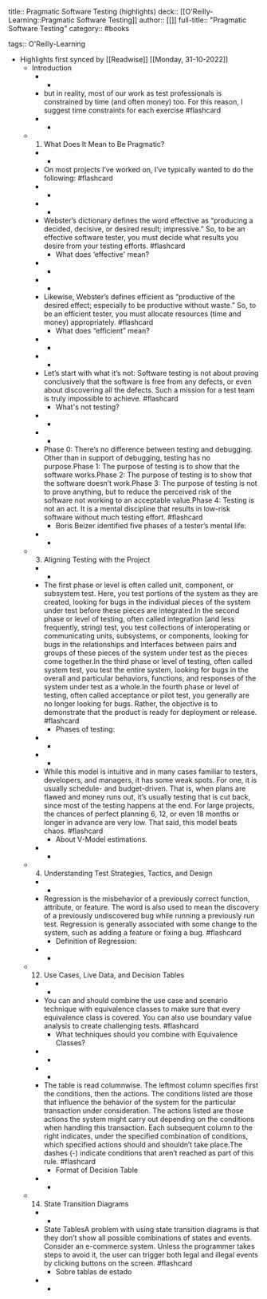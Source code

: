 title:: Pragmatic Software Testing (highlights)
deck:: [[O'Reilly-Learning::Pragmatic Software Testing]]
author:: [[]]
full-title:: "Pragmatic Software Testing"
category:: #books

tags:: O'Reilly-Learning

- Highlights first synced by [[Readwise]] [[Monday, 31-10-2022]]
	- Introduction
		- -
		- but in reality, most of our work as test professionals is constrained by time (and often money) too. For this reason, I suggest time constraints for each exercise #flashcard
		- -
	- 1. What Does It Mean to Be Pragmatic?
		- -
		- On most projects I’ve worked on, I’ve typically wanted to do the following: #flashcard
		- -
		- -
		- Webster’s dictionary defines the word effective as “producing a decided, decisive, or desired result; impressive.” So, to be an effective software tester, you must decide what results you desire from your testing efforts. #flashcard
			- What does ‘effective' mean?
		- -
		- -
		- Likewise, Webster’s defines efficient as “productive of the desired effect; especially to be productive without waste.” So, to be an efficient tester, you must allocate resources (time and money) appropriately. #flashcard
			- What does “efficient” mean?
		- -
		- -
		- Let’s start with what it’s not: Software testing is not about proving conclusively that the software is free from any defects, or even about discovering all the defects. Such a mission for a test team is truly impossible to achieve. #flashcard
			- What's not testing?
		- -
		- -
		- Phase 0: There’s no difference between testing and debugging. Other than in support of debugging, testing has no purpose.Phase 1: The purpose of testing is to show that the software works.Phase 2: The purpose of testing is to show that the software doesn’t work.Phase 3: The purpose of testing is not to prove anything, but to reduce the perceived risk of the software not working to an acceptable value.Phase 4: Testing is not an act. It is a mental discipline that results in low-risk software without much testing effort. #flashcard
			- Boris Beizer identified five phases of a tester’s mental life:
		- -
	- 3. Aligning Testing with the Project
		- -
		- The first phase or level is often called unit, component, or subsystem test. Here, you test portions of the system as they are created, looking for bugs in the individual pieces of the system under test before these pieces are integrated.In the second phase or level of testing, often called integration (and less frequently, string) test, you test collections of interoperating or communicating units, subsystems, or components, looking for bugs in the relationships and interfaces between pairs and groups of these pieces of the system under test as the pieces come together.In the third phase or level of testing, often called system test, you test the entire system, looking for bugs in the overall and particular behaviors, functions, and responses of the system under test as a whole.In the fourth phase or level of testing, often called acceptance or pilot test, you generally are no longer looking for bugs. Rather, the objective is to demonstrate that the product is ready for deployment or release. #flashcard
			- Phases of testing:
		- -
		- -
		- While this model is intuitive and in many cases familiar to testers, developers, and managers, it has some weak spots. For one, it is usually schedule- and budget-driven. That is, when plans are flawed and money runs out, it’s usually testing that is cut back, since most of the testing happens at the end. For large projects, the chances of perfect planning 6, 12, or even 18 months or longer in advance are very low. That said, this model beats chaos. #flashcard
			- About V-Model estimations.
		- -
	- 4. Understanding Test Strategies, Tactics, and Design
		- -
		- Regression is the misbehavior of a previously correct function, attribute, or feature. The word is also used to mean the discovery of a previously undiscovered bug while running a previously run test. Regression is generally associated with some change to the system, such as adding a feature or fixing a bug. #flashcard
			- Definition of Regression:
		- -
	- 12. Use Cases, Live Data, and Decision Tables
		- -
		- You can and should combine the use case and scenario technique with equivalence classes to make sure that every equivalence class is covered. You can also use boundary value analysis to create challenging tests. #flashcard
			- What techniques should you combine with Equivalence Classes?
		- -
		- -
		- The table is read columnwise. The leftmost column specifies first the conditions, then the actions. The conditions listed are those that influence the behavior of the system for the particular transaction under consideration. The actions listed are those actions the system might carry out depending on the conditions when handling this transaction. Each subsequent column to the right indicates, under the specified combination of conditions, which specified actions should and shouldn’t take place.The dashes (-) indicate conditions that aren’t reached as part of this rule. #flashcard
			- Format of Decision Table
		- -
	- 14. State Transition Diagrams
		- -
		- State TablesA problem with using state transition diagrams is that they don’t show all possible combinations of states and events. Consider an e-commerce system. Unless the programmer takes steps to avoid it, the user can trigger both legal and illegal events by clicking buttons on the screen. #flashcard
			- Sobre tablas de estado
		- -